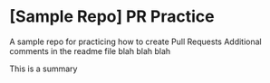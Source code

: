 # [Sample Repo] PR Practice
A sample repo for practicing how to create Pull Requests
Additional comments in the readme file 
blah blah blah

This is a summary 
